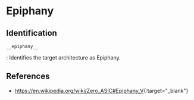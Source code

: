 # Epiphany

## Identification

`__epiphany__`

:	Identifies the target architecture as Epiphany.

## References

- <https://en.wikipedia.org/wiki/Zero_ASIC#Epiphany_V>{:target="_blank"}


<!---
Type 	Macro
Identification 	__epiphany__

<gcc/config/epiphany/epiphany.h> (14.2.0)

#define TARGET_CPU_CPP_BUILTINS()		\
  do						\
    {						\
	builtin_define ("__epiphany__");	\
        builtin_define ("__little_endian__");	\
	builtin_define_with_int_value ("__EPIPHANY_STACK_OFFSET__", \
				       epiphany_stack_offset); \
	builtin_assert ("cpu=epiphany");	\
	builtin_assert ("machine=epiphany");	\
    } while (0)
--->